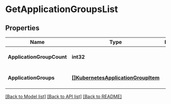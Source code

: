 # GetApplicationGroupsList

## Properties
Name | Type | Description | Notes
------------ | ------------- | ------------- | -------------
**ApplicationGroupCount** | **int32** |  | [optional] [default to null]
**ApplicationGroups** | [**[]KubernetesApplicationGroupItem**](KubernetesApplicationGroupItem.md) |  | [optional] [default to null]

[[Back to Model list]](../README.md#documentation-for-models) [[Back to API list]](../README.md#documentation-for-api-endpoints) [[Back to README]](../README.md)

